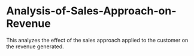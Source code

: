 # Analysis-of-Sales-Approach-on-Revenue
 This analyzes the effect of the sales approach applied to the customer on the revenue generated.

